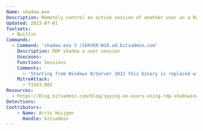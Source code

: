 ```yaml
---
Name: shadow.exe
Description: Remotely control an active session of another user on a Remote Desktop Session Host server
Updated: 2023-07-01
Toolsets:
  - Builtin
Commands:
  - Command: 'shadow.exe 3 /SERVER:W10.ad.bitsadmin.com'
    Description: RDP shadow a user session
    Usecases:
    Function: Sessions
    Comments:
      - 'Starting from Windows 8/Server 2012 this binary is replaced with `mstsc.exe`'
    MitreAttack:
      - T1563.002
Resources:
  - https://blog.bitsadmin.com/blog/spying-on-users-using-rdp-shadowing
Detections:
Contributors:
    - Name: Arris Huijgen
      Handle: bitsadmin
---
```


